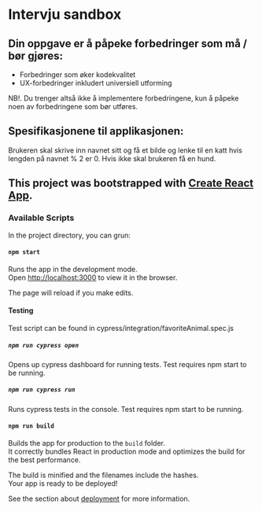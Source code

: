 # Intervju sandbox

## Din oppgave er å påpeke forbedringer som må / bør gjøres:
- Forbedringer som øker kodekvalitet
- UX-forbedringer inkludert universiell utforming

NB!. Du trenger altså ikke å implementere forbedringene, kun å påpeke noen av forbedringene som bør utføres.

## Spesifikasjonene til applikasjonen:
Brukeren skal skrive inn navnet sitt og få et bilde og lenke til en katt hvis lengden på navnet % 2 er 0. Hvis ikke skal brukeren få en hund.


## This project was bootstrapped with [Create React App](https://github.com/facebook/create-react-app).

### Available Scripts

In the project directory, you can grun:

#### `npm start`

Runs the app in the development mode.\
Open [http://localhost:3000](http://localhost:3000) to view it in the browser.

The page will reload if you make edits.

#### Testing

Test script can be found in cypress/integration/favoriteAnimal.spec.js

##### `npm run cypress open`

Opens up cypress dashboard for running tests.
Test requires npm start to be running.

##### `npm run cypress run`

Runs cypress tests in the console.
Test requires npm start to be running.

#### `npm run build`

Builds the app for production to the `build` folder.\
It correctly bundles React in production mode and optimizes the build for the best performance.

The build is minified and the filenames include the hashes.\
Your app is ready to be deployed!

See the section about [deployment](https://facebook.github.io/create-react-app/docs/deployment) for more information.
